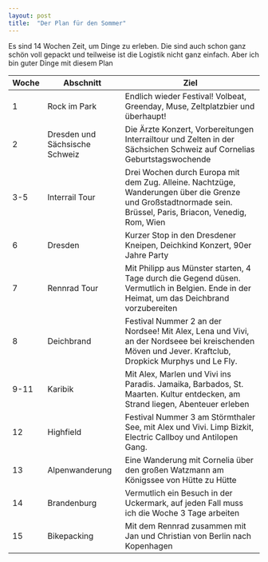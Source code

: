 ```yaml
---
layout: post
title:  "Der Plan für den Sommer"
---
```


Es sind 14 Wochen Zeit, um Dinge zu erleben. Die sind auch schon ganz schön voll gepackt und teilweise ist die Logistik nicht ganz einfach. Aber ich bin guter Dinge mit diesem Plan 

| Woche | Abschnitt | Ziel |
| -- | -- | -- |
| 1 | Rock im Park | Endlich wieder Festival! Volbeat, Greenday, Muse, Zeltplatzbier und überhaupt! |
| 2 | Dresden und Sächsische Schweiz | Die Ärzte Konzert, Vorbereitungen Interrailtour und Zelten in der Sächsichen Schweiz auf Cornelias Geburtstagswochende |
| 3-5 | Interrail Tour | Drei Wochen durch Europa mit dem Zug. Alleine. Nachtzüge, Wanderungen über die Grenze und Großstadtnormade sein. Brüssel, Paris, Briacon, Venedig, Rom, Wien |
| 6 | Dresden | Kurzer Stop in den Dresdener Kneipen, Deichkind Konzert, 90er Jahre Party |
| 7 | Rennrad Tour | Mit Philipp aus Münster starten, 4 Tage durch die Gegend düsen. Vermutlich in Belgien. Ende in der Heimat, um das Deichbrand vorzubereiten |
| 8 | Deichbrand | Festival Nummer 2 an der Nordsee! Mit Alex, Lena und Vivi, an der Nordseee bei kreischenden Möven und Jever. Kraftclub, Dropkick Murphys und Le Fly. |
| 9-11 | Karibik | Mit Alex, Marlen und Vivi ins Paradis. Jamaika, Barbados, St. Maarten. Kultur entdecken, am Strand liegen, Abenteuer erleben |
| 12 | Highfield | Festival Nummer 3 am Störmthaler See, mit Alex und Vivi. Limp Bizkit, Electric Callboy und Antilopen Gang. |
| 13 | Alpenwanderung | Eine Wanderung mit Cornelia über den großen Watzmann am Königssee von Hütte zu Hütte |
| 14 | Brandenburg | Vermutlich ein Besuch in der Uckermark, auf jeden Fall muss ich die Woche 3 Tage arbeiten |
| 15 | Bikepacking | Mit dem Rennrad zusammen mit Jan und Christian von Berlin nach Kopenhagen |
